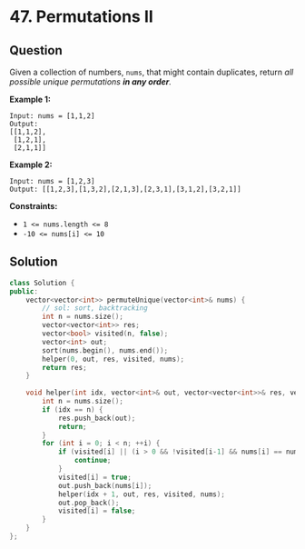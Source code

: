 # 47. Permutations II

## Question

Given a collection of numbers, `nums`, that might contain duplicates, return _all possible unique permutations **in any order**._

**Example 1:**

```text
Input: nums = [1,1,2]
Output:
[[1,1,2],
 [1,2,1],
 [2,1,1]]
```

**Example 2:**

```text
Input: nums = [1,2,3]
Output: [[1,2,3],[1,3,2],[2,1,3],[2,3,1],[3,1,2],[3,2,1]]
```

**Constraints:**

* `1 <= nums.length <= 8`
* `-10 <= nums[i] <= 10`

## Solution

```cpp
class Solution {
public:
    vector<vector<int>> permuteUnique(vector<int>& nums) {
        // sol: sort, backtracking
        int n = nums.size();
        vector<vector<int>> res;
        vector<bool> visited(n, false);
        vector<int> out;
        sort(nums.begin(), nums.end());
        helper(0, out, res, visited, nums);
        return res;
    }
    
    void helper(int idx, vector<int>& out, vector<vector<int>>& res, vector<bool>& visited, vector<int>& nums) {
        int n = nums.size();
        if (idx == n) {
            res.push_back(out);
            return;
        }
        for (int i = 0; i < n; ++i) {
            if (visited[i] || (i > 0 && !visited[i-1] && nums[i] == nums[i-1])) { // avoid duplicates (need i-1 not visited)
                continue;
            }
            visited[i] = true;
            out.push_back(nums[i]);
            helper(idx + 1, out, res, visited, nums);
            out.pop_back();
            visited[i] = false;
        }
    }
};
```

